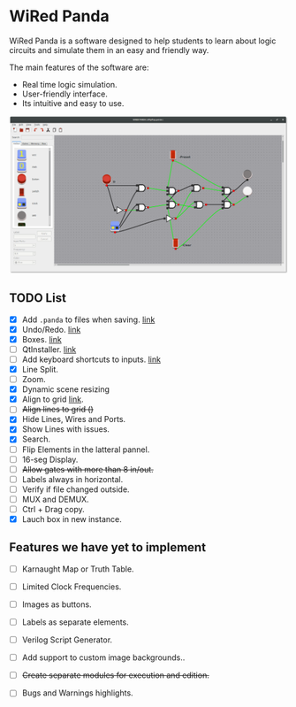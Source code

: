 # WiRed Panda

WiRed Panda is a software designed to help students to learn about logic circuits and simulate them in an easy and friendly way.

The main features of the software are:
  - Real time logic simulation.
  - User-friendly interface.
  - Its intuitive and easy to use.

![Alt text](images/wpanda.png?raw=true "WiRed Panda Screenshot")

## TODO List
- [x] Add `.panda` to files when saving.  [link](https://github.com/lellisls/wiRedPanda/issues/10)
- [x] Undo/Redo. [link](https://github.com/lellisls/wiRedPanda/issues/1)
- [x] Boxes.  [link](https://github.com/lellisls/wiRedPanda/issues/9)
- [ ] QtInstaller. [link](https://github.com/lellisls/wiRedPanda/issues/3)
- [ ] Add keyboard shortcuts to inputs. [link](https://github.com/lellisls/wiRedPanda/issues/11)
- [x] Line Split.
- [ ] Zoom.
- [x] Dynamic scene resizing 
- [x] Align to grid [link](https://github.com/lellisls/wiRedPanda/issues/14).
- [ ] ~~Align lines to grid ()~~
- [x] Hide Lines, Wires and Ports.
- [x] Show Lines with issues.
- [x] Search.
- [ ] Flip Elements in the latteral pannel.
- [ ] 16-seg Display.
- [ ] ~~Allow gates with more than 8 in/out.~~
- [ ] Labels always in horizontal.
- [ ] Verify if file changed outside.
- [ ] MUX and DEMUX.
- [ ] Ctrl + Drag copy.
- [x] Lauch box in new instance.

## Features we have yet to implement
- [ ] Karnaught Map or Truth Table.
- [ ] Limited Clock Frequencies.
- [ ] Images as buttons.
- [ ] Labels as separate elements.
- [ ] Verilog Script Generator.
- [ ] Add support to custom image backgrounds..
- [ ] ~~Create separate modules for execution and edition.~~
- [ ] Bugs and Warnings highlights.


